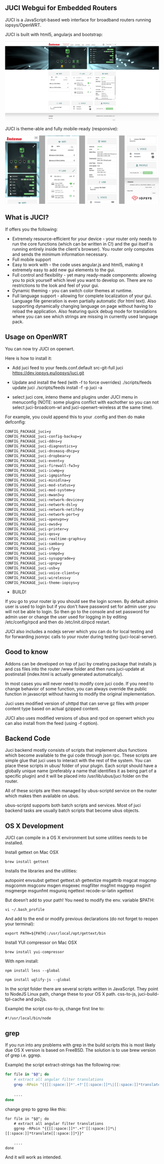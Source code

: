 JUCI Webgui for Embedded Routers
--------------------------------

JUCI is a JavaScript-based web interface for broadband routers running iopsys/OpenWRT.

JUCI is built with html5, angularjs and bootstrap:

![Desktop](/media/screenshot.jpg?raw=true "JUCI Screenshot")

JUCI is theme-able and fully mobile-ready (responsive):

![Mobile](/media/mobile.jpg)

What is JUCI?
-------------

If offers you the following:

* Extremely resource-efficient for your device - your router only needs to run the core functions (which can be written in C!) and the gui itself is running entirely inside the client's browser). You router only computes and sends the minimum information necessary.
* Full mobile support
* Easy to work with - the code uses angular.js and html5, making it extremely easy to add new gui elements to the gui.
* Full control and flexibility - yet many ready-made components: allowing you to pick yourself which level you want to develop on. There are no restrictions to the look and feel of your gui.
* Dynamic theming - you can switch color themes at runtime.
* Full language support - allowing for complete localization of your gui. Language file generation is even partially automatic (for html text). Also supporting dynamically changing language on page without having to reload the application. Also featuring quick debug mode for translations where you can see which strings are missing in currently used language pack.

Usage on OpenWRT
----------------

You can now try JUCI on openwrt.

Here is how to install it:

- Add juci feed to your feeds.conf.default
src-git-full juci https://dev.iopsys.eu/iopsys/juci.git

- Update and install the feed (with -f to force overrides)
./scripts/feeds update juci
./scripts/feeds install -f -p juci -a

- select juci core, inteno theme and plugins under JUCI menu in menuconfig
  (NOTE: some plugins conflict with eachother so you can not select
  juci-broadcom-wl and juci-openwrt-wireless at the same time).

For example, you could append this to your .config and then do make defconfig:

	CONFIG_PACKAGE_juci=y
	CONFIG_PACKAGE_juci-config-backup=y
	CONFIG_PACKAGE_juci-ddns=y
	CONFIG_PACKAGE_juci-diagnostics=y
	CONFIG_PACKAGE_juci-dnsmasq-dhcp=y
	CONFIG_PACKAGE_juci-dropbear=y
	CONFIG_PACKAGE_juci-event=y
	CONFIG_PACKAGE_juci-firewall-fw3=y
	CONFIG_PACKAGE_juci-icwmp=y
	CONFIG_PACKAGE_juci-igmpinfo=y
	CONFIG_PACKAGE_juci-minidlna=y
	CONFIG_PACKAGE_juci-mod-status=y
	CONFIG_PACKAGE_juci-mod-system=y
	CONFIG_PACKAGE_juci-mwan3=y
	CONFIG_PACKAGE_juci-network-device=y
	CONFIG_PACKAGE_juci-network-dsl=y
	CONFIG_PACKAGE_juci-network-netifd=y
	CONFIG_PACKAGE_juci-network-port=y
	CONFIG_PACKAGE_juci-openvpn=y
	CONFIG_PACKAGE_juci-owsd=y
	CONFIG_PACKAGE_juci-printer=y
	CONFIG_PACKAGE_juci-qos=y
	CONFIG_PACKAGE_juci-realtime-graphs=y
	CONFIG_PACKAGE_juci-samba=y
	CONFIG_PACKAGE_juci-sfp=y
	CONFIG_PACKAGE_juci-snmpd=y
	CONFIG_PACKAGE_juci-sysupgrade=y
	CONFIG_PACKAGE_juci-upnp=y
	CONFIG_PACKAGE_juci-usb=y
	CONFIG_PACKAGE_juci-voice-client=y
	CONFIG_PACKAGE_juci-wireless=y
	CONFIG_PACKAGE_juci-theme-iopsys=y

- BUILD!


If you go to your router ip you should see the login screen. By default admin
user is used to login but if you don't have password set for admin user you
will not be able to login. So then go to the console and set password for admin
user or change the user used for logging in by editing /etc/config/rpcd and
then do /etc/init.d/rpcd restart.

JUCI also includes a nodejs server which you can do for local testing and for
forwarding jsonrpc calls to your router during testing (juci-local-server).

Good to know
------------

Addons can be developed on top of juci by creating package that installs js and
css files into the router /www folder and then runs juci-update at postinstall
(index.html is actually generated automatically).

In most cases you will never need to modify core juci code. If you need to
change behavior of some function, you can always override the public function
in javascript without having to modify the original implementation.

Juci uses modified version of uhttpd that can serve gz files with proper
content type based on actual gzipped content.

JUCI also uses modified versions of ubus and rpcd on openwrt which you can also
install from the feed (using -f option).

Backend Code
------------

Juci backend mostly consists of scripts that implement ubus functions which
become available to the gui code through json rpc. These scripts are simple
glue that juci uses to interact with the rest of the system. You can place
these scripts in ubus/ folder of your plugin. Each script should have a
globally unique name (preferably a name that identifies it as being part of a
specific plugin) and it will be placed into /usr/lib/ubus/juci folder on the
router.

All of these scripts are then managed by ubus-scriptd service on the router
which makes then available on ubus.

ubus-scriptd supports both batch scripts and services. Most of juci backend
tasks are usually batch scripts that become ubus objects.

OS X Development
------------
JUCI can compile in a OS X environment but some utilities needs to be installed.

Install gettext on Mac OSX

```
brew install gettext

```

Installs the libraries and the utilities:

autopoint envsubst gettext gettext.sh gettextize msgattrib msgcat msgcmp msgcomm msgconv msgen msgexec msgfilter msgfmt msggrep msginit msgmerge msgunfmt msguniq ngettext recode-sr-latin xgettext

But doesn’t add to your path! You need to modify the env. variable $PATH:

```
vi ~/.bash_profile
```

And add to the end or modify previous declarations (do not forget to reopen your terminal):

```
export PATH=${PATH}:/usr/local/opt/gettext/bin
```

Install YUI compressor on Mac OSX

```
brew install yui-compressor
```

With npm install:

```
npm install less --global
```

```
npm install uglify-js --global
```

In the script folder there are several scripts written in JavaScript. They point to NodeJS Linux path, change these to your OS X path.
css-to-js, juci-build-tpl-cache and po2js.

Example) the script css-to-js, change first line to:

```
#!/usr/local/bin/node

```

## grep
If you run into any problems with grep in the build scripts this is most likely due OS X version is based on FreeBSD. The solution is to use brew version of grep i.e. ggrep.

Example) the script extract-strings has the following row:

``` bash
for file in "$@"; do
	# extract all angular filter translations
	grep -RPoin "{{[[:space:]]*'.+?'[[:space:]]*\|[[:space:]]*translate[[:space:]]*}}" 

	....
done

```

change grep to ggrep like this:


```
for file in "$@"; do
	# extract all angular filter translations
	ggrep -RPoin "{{[[:space:]]*'.+?'[[:space:]]*\|[[:space:]]*translate[[:space:]]*}}" 

	....
done

```

And it will work as intended.